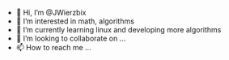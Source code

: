 - 👋 Hi, I’m @JWierzbix
- 👀 I’m interested in math, algorithms 
- 🌱 I’m currently learning linux and developing more algorithms
- 💞️ I’m looking to collaborate on ...
- 📫 How to reach me ...

<!---
JWierzbix/JWierzbix is a ✨ special ✨ repository because its `README.md` (this file) appears on your GitHub profile.
You can click the Preview link to take a look at your changes.
--->
